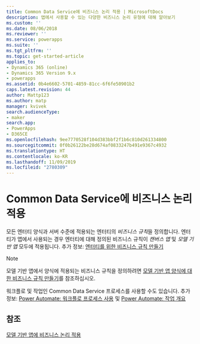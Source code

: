```yaml
---
title: Common Data Service에 비즈니스 논리 적용 | MicrosoftDocs
description: 앱에서 사용할 수 있는 다양한 비즈니스 논리 유형에 대해 알아보기
ms.custom: ''
ms.date: 08/06/2018
ms.reviewer: ''
ms.service: powerapps
ms.suite: ''
ms.tgt_pltfrm: ''
ms.topic: get-started-article
applies_to:
- Dynamics 365 (online)
- Dynamics 365 Version 9.x
- powerapps
ms.assetid: 0b4e6602-5701-4859-81cc-6f6fe50901b2
caps.latest.revision: 44
author: Mattp123
ms.author: matp
manager: kvivek
search.audienceType:
- maker
search.app:
- PowerApps
- D365CE
ms.openlocfilehash: 9ee7770528f104d383bbf2f1b6c810d261334800
ms.sourcegitcommit: 0f0b26122be28d674af0833247b491e9367c4932
ms.translationtype: HT
ms.contentlocale: ko-KR
ms.lasthandoff: 11/09/2019
ms.locfileid: "2780309"
---
```

# <a name="apply-business-logic-in-common-data-service"></a>Common Data Service에 비즈니스 논리 적용

모든 엔터티 양식과 서버 수준에 적용되는 엔터티의 *비즈니스 규칙*을 정의합니다. 엔터티가 앱에서 사용되는 경우 엔터티에 대해 정의된 비즈니스 규칙이 *캔버스 앱* 및 *모델 기반 앱* 모두에 적용됩니다. 추가 정보: [엔터티를 위한 비즈니스 규칙 만들기](data-platform-create-business-rule.md)

> [!NOTE]
> 모델 기반 앱에서 양식에 적용되는 비즈니스 규칙을 정의하려면 [모델 기반 앱 양식에 대한 비즈니스 규칙 만들기](../model-driven-apps/create-business-rules-recommendations-apply-logic-form.md)를 참조하십시오.

워크플로 및 작업인 Common Data Service 프로세스를 사용할 수도 있습니다. 추가 정보: [Power Automate: 워크플로 프로세스 사용](/flow/workflow-processes) 및 [Power Automate: 작업 개요](/flow/actions)

## <a name="see-also"></a>참조

[모델 기반 앱에 비즈니스 논리 적용](../model-driven-apps/guide-staff-through-common-tasks-processes.md)
